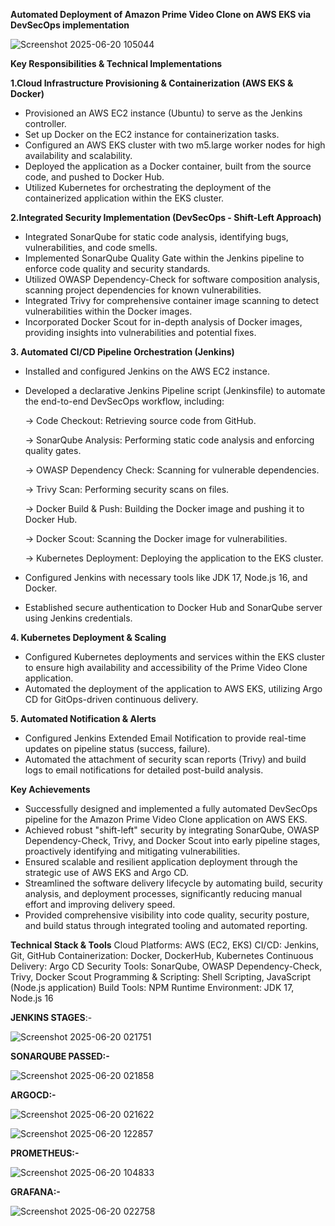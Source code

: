 **Automated Deployment of Amazon Prime Video Clone on AWS EKS via DevSecOps implementation**

![Screenshot 2025-06-20 105044](https://github.com/user-attachments/assets/2b0bce67-e47e-478c-8f48-9357a007a97e)

**Key Responsibilities & Technical Implementations**

**1.Cloud Infrastructure Provisioning & Containerization (AWS EKS & Docker)**

- Provisioned an AWS EC2 instance (Ubuntu) to serve as the Jenkins controller.
- Set up Docker on the EC2 instance for containerization tasks.
- Configured an AWS EKS cluster with two m5.large worker nodes for high availability and scalability.
- Deployed the application as a Docker container, built from the source code, and pushed to Docker Hub.
- Utilized Kubernetes for orchestrating the deployment of the containerized application within the EKS cluster.

**2.Integrated Security Implementation (DevSecOps - Shift-Left Approach)**
- Integrated SonarQube for static code analysis, identifying bugs, vulnerabilities, and code smells.
- Implemented SonarQube Quality Gate within the Jenkins pipeline to enforce code quality and security standards.
- Utilized OWASP Dependency-Check for software composition analysis, scanning project dependencies for known vulnerabilities.
- Integrated Trivy for comprehensive container image scanning to detect vulnerabilities within the Docker images.
- Incorporated Docker Scout for in-depth analysis of Docker images, providing insights into vulnerabilities and potential fixes.

**3. Automated CI/CD Pipeline Orchestration (Jenkins)**
- Installed and configured Jenkins on the AWS EC2 instance.
- Developed a declarative Jenkins Pipeline script (Jenkinsfile) to automate the end-to-end DevSecOps workflow, including:

   -> Code Checkout: Retrieving source code from GitHub.

   -> SonarQube Analysis: Performing static code analysis and enforcing quality gates.

   -> OWASP Dependency Check: Scanning for vulnerable dependencies.

   -> Trivy Scan: Performing security scans on files.

   -> Docker Build & Push: Building the Docker image and pushing it to Docker Hub.
  
   -> Docker Scout: Scanning the Docker image for vulnerabilities.
  
   -> Kubernetes Deployment: Deploying the application to the EKS cluster.
  
- Configured Jenkins with necessary tools like JDK 17, Node.js 16, and Docker.
- Established secure authentication to Docker Hub and SonarQube server using Jenkins credentials.

**4. Kubernetes Deployment & Scaling**
- Configured Kubernetes deployments and services within the EKS cluster to ensure high availability and accessibility of the Prime Video Clone application.
- Automated the deployment of the application to AWS EKS, utilizing Argo CD for GitOps-driven continuous delivery.

**5. Automated Notification & Alerts**
- Configured Jenkins Extended Email Notification to provide real-time updates on pipeline status (success, failure).
- Automated the attachment of security scan reports (Trivy) and build logs to email notifications for detailed post-build analysis.

**Key Achievements**
- Successfully designed and implemented a fully automated DevSecOps pipeline for the Amazon Prime Video Clone application on AWS EKS.
- Achieved robust "shift-left" security by integrating SonarQube, OWASP Dependency-Check, Trivy, and Docker Scout into early pipeline stages, 
  proactively identifying and mitigating vulnerabilities.
- Ensured scalable and resilient application deployment through the strategic use of AWS EKS and Argo CD.
- Streamlined the software delivery lifecycle by automating build, security analysis, and deployment processes, significantly reducing manual effort and improving delivery speed.
- Provided comprehensive visibility into code quality, security posture, and build status through integrated tooling and automated reporting.


**Technical Stack & Tools**
Cloud Platforms: AWS (EC2, EKS)
CI/CD: Jenkins, Git, GitHub
Containerization: Docker, DockerHub, Kubernetes
Continuous Delivery: Argo CD
Security Tools: SonarQube, OWASP Dependency-Check, Trivy, Docker Scout
Programming & Scripting: Shell Scripting, JavaScript (Node.js application)
Build Tools: NPM
Runtime Environment: JDK 17, Node.js 16

**JENKINS STAGES**:-

![Screenshot 2025-06-20 021751](https://github.com/user-attachments/assets/15af1557-0d7d-4efb-aa19-0f66e4afe51b)

**SONARQUBE PASSED:-**

![Screenshot 2025-06-20 021858](https://github.com/user-attachments/assets/c0e730a6-2f2d-4402-8932-ae909e53a783)

**ARGOCD:-**

![Screenshot 2025-06-20 021622](https://github.com/user-attachments/assets/4b1ab585-7012-4985-a61d-86b05cc9ac2c)

![Screenshot 2025-06-20 122857](https://github.com/user-attachments/assets/870d65c1-d609-4e97-a18c-9ee5f32114d5)

**PROMETHEUS:-**

![Screenshot 2025-06-20 104833](https://github.com/user-attachments/assets/cda9b148-ad61-4617-acde-46d2780a1506)

**GRAFANA:-**

![Screenshot 2025-06-20 022758](https://github.com/user-attachments/assets/2e2e1fc5-a32b-4454-a8d4-aa8c50ce9628)



